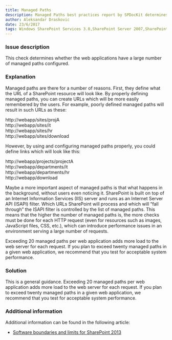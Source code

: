 ```yaml
---
title: Managed Paths
description: Managed Paths best practices report by SPDocKit determines whether the web applications have a large number of managed paths configured.
author: Aleksandar Draskovic 
date: 23/6/2017
tags: Windows SharePoint Services 3.0,SharePoint Server 2007,SharePoint Foundation 2010,SharePoint Server 2010,SharePoint Foundation 2013,SharePoint Server 2013,SharePoint Server 2016
---
```

### Issue description
This check determines whether the web applications have a large number of managed paths configured.
### Explanation
Managed paths are there for a number of reasons. First, they define what the URL of a SharePoint resource will look like. By properly defining managed paths, you can create URLs which will be more easily remembered by the users. For example, poorly defined managed paths will result in such URLs as these:

http://webapp/sites/projA  
http://webapp/sites/it  
http://webapp/sites/hr  
http://webapp/sites/download  

However, by using and configuring managed paths properly, you could define links which will look like this:

http://webapp/projects/projectA  
http://webapp/departments/it  
http://webapp/departments/hr  
http://webapp/download  

Maybe a more important aspect of managed paths is that what happens in the background, without users even noticing it. SharePoint is built on top of an Internet Information Services (IIS) server and runs as an Internet Server API (ISAPI) filter. Which URLs SharePoint will process and which will “fall through” the ISAPI filter is controlled by the list of managed paths. This means that the higher the number of managed paths is, the more checks must be done for each HTTP request (even for resources such as images, JavaScript files, CSS, etc.), which can introduce performance issues in an environment serving a large number of requests.

Exceeding 20 managed paths per web application adds more load to the web server for each request. If you plan to exceed twenty managed paths in a given web application, we recommend that you test for acceptable system performance.
### Solution
This is a general guidance. Exceeding 20 managed paths per web application adds more load to the web server for each request. If you plan to exceed twenty managed paths in a given web application, we recommend that you test for acceptable system performance.
### Additional information 
Additional information can be found in the following article:
* [Software boundaries and limits for SharePoint 2013](https://technet.microsoft.com/en-us/library/cc262787.aspx)


